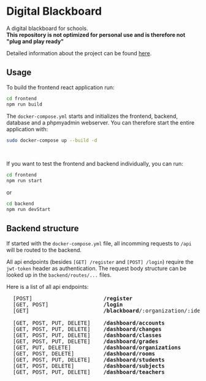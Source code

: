 # Digital Blackboard

A digital blackboard for schools.<br>
**This repository is not optimized for personal use and is therefore not "plug and play ready"**

Detailed information about the project can be found [here](https://timgöllner.de/posts/2).

## Usage

To build the frontend react application run:
```sh
cd frontend
npm run build
```

The `docker-compose.yml` starts and initializes the frontend, backend, database and a phpmyadmin webserver.
You can therefore start the entire application with:

```sh
sudo docker-compose up --build -d
```

<br>

If you want to test the frontend and backend individually, you can run:

```sh
cd frontend
npm run start
```

or

```sh
cd backend
npm run devStart
```

## Backend structure

If started with the `docker-compose.yml` file, all incomming requests to `/api` will be routed to the backend.

All api endpoints (besides `[GET] /register` and `[POST] /login`) require the `jwt-token` header as authentication.
The request body structure can be looked up in the `backend/routes/...` files.

Here is a list of all api endpoints:

<pre>
  [POST]                      <b>/register</b>
  [GET, POST]                 <b>/login</b>
  [GET]                       <b>/blackboard</b>/:organization/:identifier

  [GET, POST, PUT, DELETE]    <b>/dashboard/accounts</b>
  [GET, POST, PUT, DELETE]    <b>/dashboard/changes</b>
  [GET, POST, PUT, DELETE]    <b>/dashboard/classes</b>
  [GET, POST, PUT, DELETE]    <b>/dashboard/grades</b>
  [GET, PUT, DELETE]          <b>/dashboard/organizations</b>
  [GET, POST, DELETE]         <b>/dashboard/rooms</b>
  [GET, POST, PUT, DELETE]    <b>/dashboard/students</b>
  [GET, POST, DELETE]         <b>/dashboard/subjects</b>
  [GET, POST, PUT, DELETE]    <b>/dashboard/teachers</b>
</pre>
